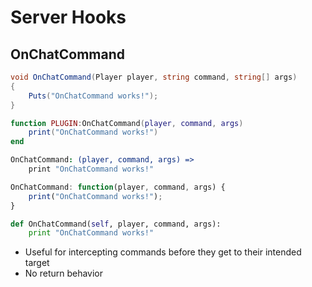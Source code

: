 # Server Hooks

## OnChatCommand

``` csharp
void OnChatCommand(Player player, string command, string[] args)
{
    Puts("OnChatCommand works!");
}
```

``` lua
function PLUGIN:OnChatCommand(player, command, args)
    print("OnChatCommand works!")
end
```

``` coffeescript
OnChatCommand: (player, command, args) =>
    print "OnChatCommand works!"
```

``` javascript
OnChatCommand: function(player, command, args) {
    print("OnChatCommand works!");
}
```

``` python
def OnChatCommand(self, player, command, args):
    print "OnChatCommand works!"
```

 * Useful for intercepting commands before they get to their intended target
 * No return behavior
